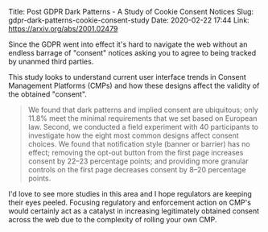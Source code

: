Title: Post GDPR Dark Patterns - A Study of Cookie Consent Notices
Slug: gdpr-dark-patterns-cookie-consent-study
Date: 2020-02-22 17:44
Link: https://arxiv.org/abs/2001.02479

Since the GDPR went into effect it's hard to navigate the web without an endless barrage of "consent" notices asking you to agree to being tracked by unanmed third parties.

This study looks to understand current user interface trends in Consent Management Platforms (CMPs) and how these designs affect the validity of the obtained "consent".

> We found that dark patterns and implied consent are ubiquitous; only 11.8% meet the minimal requirements that we set based on European law. Second, we conducted a field experiment with 40 participants to investigate how the eight most common designs affect consent choices. We found that notification style (banner or barrier) has no effect; removing the opt-out button from the first page increases consent by 22–23 percentage points; and providing more granular controls on the first page decreases consent by 8–20 percentage points.

I'd love to see more studies in this area and I hope regulators are keeping their eyes peeled. Focusing regulatory and enforcement action on CMP's would certainly act as a catalyst in increasing legitimately obtained consent across the web due to the complexity of rolling your own CMP.